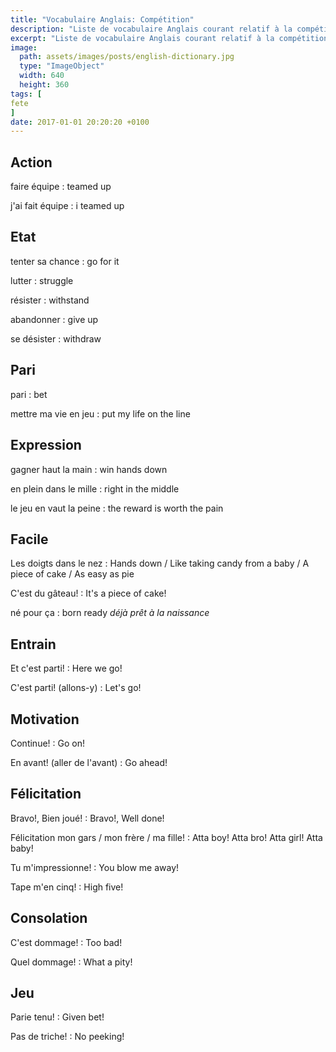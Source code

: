 ```yaml
---
title: "Vocabulaire Anglais: Compétition"
description: "Liste de vocabulaire Anglais courant relatif à la compétition."
excerpt: "Liste de vocabulaire Anglais courant relatif à la compétition."
image:
  path: assets/images/posts/english-dictionary.jpg
  type: "ImageObject"
  width: 640
  height: 360
tags: [
fete
]
date: 2017-01-01 20:20:20 +0100
---
```


## Action

faire équipe
: teamed up

j'ai fait équipe
: i teamed up


## Etat

tenter sa chance
: go for it

lutter
: struggle

résister
: withstand

abandonner
: give up

se désister
: withdraw


## Pari

pari
: bet

mettre ma vie en jeu
: put my life on the line


## Expression

gagner haut la main
: win hands down

en plein dans le mille
: right in the middle

le jeu en vaut la peine
: the reward is worth the pain


## Facile

Les doigts dans le nez
: Hands down / Like taking candy from a baby / A piece of cake / As easy as pie

C'est du gâteau!
: It's a piece of cake!

né pour ça
: born ready
*déjà prêt à la naissance*


## Entrain

Et c'est parti!
: Here we go!

C'est parti! (allons-y)
: Let's go!


## Motivation

Continue!
: Go on!

En avant! (aller de l'avant)
: Go ahead!


## Félicitation

Bravo!, Bien joué!
: Bravo!, Well done!

Félicitation mon gars / mon frère / ma fille!
: Atta boy! Atta bro! Atta girl! Atta baby!

Tu m'impressionne!
: You blow me away!

Tape m'en cinq!
: High five!


## Consolation

C'est dommage!
: Too bad!

Quel dommage!
: What a pity!


## Jeu

Parie tenu!
: Given bet!

Pas de triche!
: No peeking!
